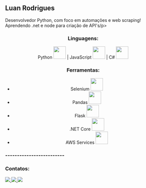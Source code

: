 <h2> Luan Rodrigues </h2>
  
<p>Desenvolvedor Python, com foco em automações e web scraping! Aprendendo .net e node para criação de API's/p>

<div style="text-align:center">
  <h3>Linguagens:</h3>
  <p>Python <img heigth="30" width="40" src="https://cdn.jsdelivr.net/gh/devicons/devicon/icons/python/python-original.svg" /> | 
  JavaScript <img heigth="30" width="40" src="https://cdn.jsdelivr.net/gh/devicons/devicon/icons/javascript/javascript-original.svg" /> |
  C# <img heigth="30" width="40" src="https://cdn.jsdelivr.net/gh/devicons/devicon/icons/csharp/csharp-original.svg" />
  <p></p>
  <h3>Ferramentas:</h3>
  <ul>
    <li>Selenium <img heigth="30" width="40" src="https://cdn.jsdelivr.net/gh/devicons/devicon/icons/selenium/selenium-original.svg" /></li>
    <li> Pandas <img heigth="30" width="40" src="https://cdn.jsdelivr.net/gh/devicons/devicon/icons/pandas/pandas-original.svg" /></li>
    <li> Flask <img heigth="30" width="40" src="https://cdn.jsdelivr.net/gh/devicons/devicon/icons/flask/flask-original.svg" /></li>
    <li> .NET Core <img heigth="30" width="40" src="https://cdn.jsdelivr.net/gh/devicons/devicon/icons/dotnetcore/dotnetcore-original.svg" /></li>
    <li> AWS Services <img heigth="30" width="40" src="https://cdn.jsdelivr.net/gh/devicons/devicon/icons/amazonwebservices/amazonwebservices-original.svg" /></li>
  </ul>
  <p></p>
</div>
<div>
  <h3>-------------------------</h3>
  <h3>Contatos:</h3>
  <a href="mailto:luanrodriguesdev@gmail.com"><img src="https://img.shields.io/badge/Gmail-D14836?style=for-the-badge&logo=gmail&logoColor=white"</a>
  <a href="https://www.facebook.com/luanrodriguesdev/"><img src="https://img.shields.io/badge/Facebook-1877F2?style=for-the-badge&logo=facebook&logoColor=white"</a>
  <a href="https://www.linkedin.com/in/luanrodriguesferreira/"><img src="https://img.shields.io/badge/LinkedIn-0077B5?style=for-the-badge&logo=linkedin&logoColor=white"</a>
</div>


  
